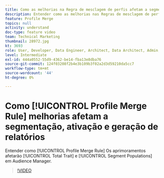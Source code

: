 ```yaml
---
title: Como as melhorias na Regra de mesclagem de perfis afetam a segmentação, a ativação e os relatórios
description: Entender como as melhorias nas Regras de mesclagem de perfis afetarão as Populações totais de características e segmentos na interface do usuário do Audience Manager
feature: Profile Merge
topics: null
activity: understand
doc-type: feature video
team: Technical Marketing
thumbnail: 28972.jpg
kt: 3693
role: User, Developer, Data Engineer, Architect, Data Architect, Admin, Leader
level: Intermediate
exl-id: 444a0552-55d9-4362-be14-fba13e8dba76
source-git-commit: 124f03208f2b4e3b109b3f02a2d3d59210da5cc7
workflow-type: tm+mt
source-wordcount: '44'
ht-degree: 0%

---
```


# Como [!UICONTROL Profile Merge Rule] melhorias afetam a segmentação, ativação e geração de relatórios

Entender como [!UICONTROL Profile Merge Rule] Os aprimoramentos afetarão [!UICONTROL Total Trait] e [!UICONTROL Segment Populations] em Audience Manager.

>[!VIDEO](https://video.tv.adobe.com/v/28972/?quality=12)
